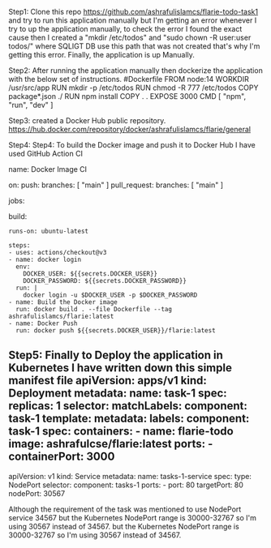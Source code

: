 
Step1: Clone this repo https://github.com/ashrafulislamcs/flarie-todo-task1 and try to run this application manually
but I'm getting an error whenever I try to up the application manually, to check the error I found the exact cause 
then I created a "mkdir /etc/todos" and "sudo chown -R user:user todos/" where SQLIGT DB use this path
that was not created that's why I'm getting this error. Finally, the application is up Manually.

Step2: After running the application manually then dockerize the application with the below set of instructions.
#Dockerfile
FROM node:14
WORKDIR /usr/src/app
RUN mkdir -p /etc/todos
RUN chmod -R 777 /etc/todos
COPY package*.json ./
RUN npm install
COPY . .
EXPOSE 3000
CMD [ "npm", "run", "dev" ]

Step3: created a Docker Hub public repository.
https://hub.docker.com/repository/docker/ashrafulislamcs/flarie/general


Step4:
Step4: To build the Docker image and push it to Docker Hub I have used GitHub Action CI

name: Docker Image CI

on:
  push:
    branches: [ "main" ]
  pull_request:
    branches: [ "main" ]

jobs:

  build:

    runs-on: ubuntu-latest

    steps:
    - uses: actions/checkout@v3
    - name: docker login
      env:
        DOCKER_USER: ${{secrets.DOCKER_USER}}
        DOCKER_PASSWORD: ${{secrets.DOCKER_PASSWORD}}
      run: |
        docker login -u $DOCKER_USER -p $DOCKER_PASSWORD
    - name: Build the Docker image
      run: docker build . --file Dockerfile --tag ashrafulislamcs/flarie:latest
    - name: Docker Push
      run: docker push ${{secrets.DOCKER_USER}}/flarie:latest
	  
Step5: Finally to Deploy the application in Kubernetes I have written down this simple manifest file
apiVersion: apps/v1
kind: Deployment
metadata:
    name: task-1
spec:
    replicas: 1
    selector:
        matchLabels:
            component: task-1
    template:
        metadata:
            labels:
                component: task-1
        spec:
            containers:
                - name: flarie-todo
                  image: ashrafulcse/flarie:latest
                  ports:
                    - containerPort: 3000
---
apiVersion: v1
kind: Service
metadata:
    name: tasks-1-service
spec:
    type: NodePort
    selector:
        component: tasks-1
    ports:
        - port: 80
          targetPort: 80
          nodePort: 30567
		  
Although the requirement of the task was mentioned to use NodePort service 34567
but the Kubernetes NodePort range is 30000-32767 so I'm using 30567 instead of 34567.
but the Kubernetes NodePort range is 30000-32767 so I'm using 30567 instead of 34567.


